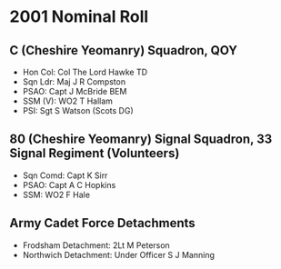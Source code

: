 # 2001 Nominal Roll

## C (Cheshire Yeomanry) Squadron, QOY

* Hon Col: Col The Lord Hawke TD
* Sqn Ldr: Maj J R Compston
* PSAO: Capt J McBride BEM
* SSM (V): WO2 T Hallam
* PSI: Sgt S Watson (Scots DG)

## 80 (Cheshire Yeomanry) Signal Squadron, 33 Signal Regiment (Volunteers)

* Sqn Comd: Capt K Sirr
* PSAO: Capt A C Hopkins
* SSM: WO2 F Hale

## Army Cadet Force Detachments

* Frodsham Detachment: 2Lt M Peterson
* Northwich Detachment: Under Officer S J Manning
